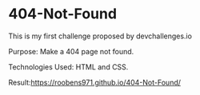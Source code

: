 # 404-Not-Found

This is my first challenge proposed by devchallenges.io

Purpose: Make a 404 page not found.

Technologies Used: HTML and CSS.

Result:https://roobens971.github.io/404-Not-Found/
